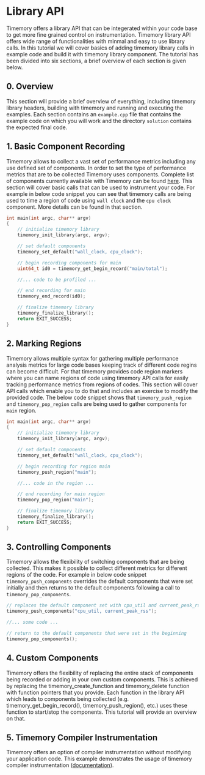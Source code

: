 # Library API
Timemory offers a library API that can be integerated within your code base to get more fine grained control on instrumentation. Timemory library API offers wide range of functionalities with minmal and easy to use library calls. In this tutorial we will cover basics of adding timemory library calls in example code and build it with timemory library component. The tutorial has been divided into six sections, a brief overview of each section is given below.

## 0. Overview
This section will provide a brief overview of everything, including timemory library headers, building with timemory and running and executing the examples. Each section contains an `example.cpp` file that contains the example code on which you will work and the directory `solution` contains the expected final code.

## 1. Basic Component Recording
Timemory allows to collect a vast set of performance metrics including any use defined set of components. In order to set the type of performance metrics that are to be collected Timemory uses components. Complete list of components currently available with Timemory can be found [here]( timemory.readthedocs.io/en/develop/components.html#timing-components). This section will cover basic calls that can be used to instrument your code. For example in below code snippet you can see that timemory calls are being used to time a region of code using `wall clock` and the `cpu clock` component. More details can be found in that section.
```cpp
int main(int argc, char** argv)
{
    // initialize timemory library
    timemory_init_library(argc, argv);

    // set default components
    timemory_set_default("wall_clock, cpu_clock");

    // begin recording components for main
    uint64_t id0 = timemory_get_begin_record("main/total");

    //... code to be profiled ...

    // end recording for main
    timemory_end_record(id0);

    // finalize timemory library
    timemory_finalize_library();
    return EXIT_SUCCESS;
}
```
## 2. Marking Regions
Timemory allows multiple syntax for gathering multiple performance analysis metrics for large code bases keeping track of different code regins can become difficult. For that timemory provides code region markers where you can name regions of code using timemory API calls for easily tracking performance metrics from regions of codes. This section will cover API calls which enable you to do that and includes an exercise to modify the provided code. The below code snippet shows that `timemory_push_region` and `timemory_pop_region` calls are being used to gather components for `main` region.

```cpp
int main(int argc, char** argv)
{
    // initialize timemory library
    timemory_init_library(argc, argv);

    // set default components
    timemory_set_default("wall_clock, cpu_clock");

    // begin recording for region main
    timemory_push_region("main");

    //... code in the region ...

    // end recording for main region
    timemory_pop_region("main");

    // finalize timemory library
    timemory_finalize_library();
    return EXIT_SUCCESS;
}
```

## 3. Controlling Components
Timemory allows the flexibility of switching components that are being collected. This makes it possible to collect different metrics for different regions of the code. For example in below code snippet `timemory_push_components` overrides the default components that were set initially and then returns to the default components following a call to `timemory_pop_components`.

```cpp
// replaces the default component set with cpu_util and current_peak_rss
timemory_push_components("cpu_util, current_peak_rss");

//... some code ...

// return to the default components that were set in the beginning
timemory_pop_components();
```

## 4. Custom Components
Timemory offers the flexibility of replacing the entire stack of components being recorded or adding in your own custom components. This is achieved by replacing the timemory_create_function and timemory_delete function with function pointers that you provide. Each function in the library API which leads to components being collected (e.g. timemory_get_begin_record(), timemory_push_region(), etc.) uses these function to start/stop the components. This tutorial will provide an overview on that.

## 5. Timemory Compiler Instrumentation
Timemory offers an option of compiler instrumentation without modifying your application code. This example demonstrates the usage of timemory compiler instrumentation
([documentation](https://timemory.readthedocs.io/en/develop/tools/timemory-compiler-instrument/README.html)).
